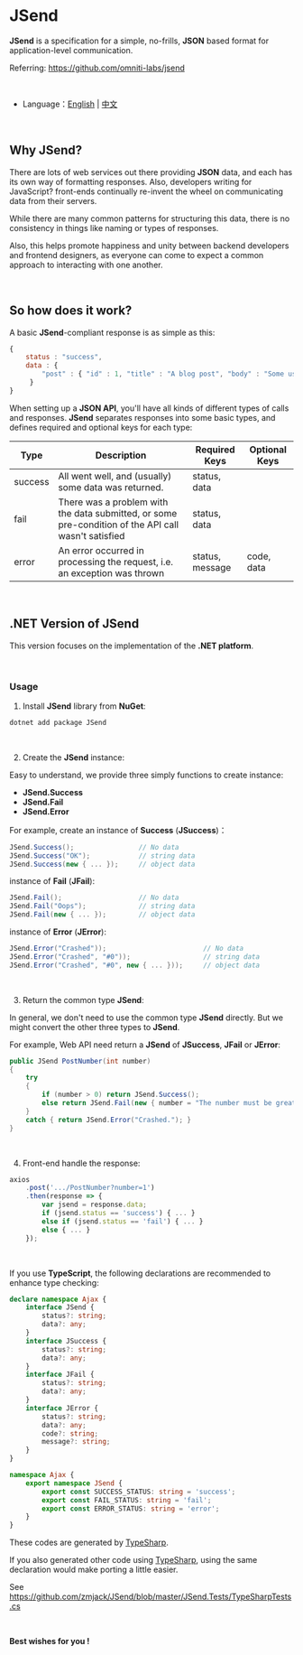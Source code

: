 

# JSend

**JSend** is a specification for a simple, no-frills, **JSON** based format for application-level communication.

Referring: https://github.com/omniti-labs/jsend

<br/>

- Language：[English](https://github.com/zmjack/JSend/blob/master/README.md)  |  [中文](https://github.com/zmjack/JSend/blob/master/README.cn.md)

<br/>

## Why JSend?

There are lots of web services out there providing **JSON** data, and each has its own way of formatting responses. Also, developers writing for JavaScript? front-ends continually re-invent the wheel on communicating data from their servers.

While there are many common patterns for structuring this data, there is no consistency in things like naming or types of responses.

Also, this helps promote happiness and unity between backend developers and frontend designers, as everyone can come to expect a common approach to interacting with one another.

<br/>

## So how does it work?

A basic **JSend**-compliant response is as simple as this:

```js
{
    status : "success",
    data : {
        "post" : { "id" : 1, "title" : "A blog post", "body" : "Some useful content" }
     }
}
```

When setting up a **JSON API**, you'll have all kinds of different types of calls and responses. **JSend** separates responses into some basic types, and defines required and optional keys for each type:

| Type    | Description                                                  | Required Keys   | Optional Keys |
| ------- | ------------------------------------------------------------ | --------------- | ------------- |
| success | All went well, and (usually) some data was returned.         | status, data    |               |
| fail    | There was a problem with the data submitted, or some pre-condition of the API call wasn't satisfied | status, data    |               |
| error   | An error occurred in processing the request, i.e. an exception was thrown | status, message | code, data    |

<br/>

## .NET Version of JSend

This version focuses on the implementation of the **.NET platform**.

<br/>

### Usage

1. Install **JSend** library from **NuGet**:

```powershell
dotnet add package JSend
```

<br/>

2. Create the **JSend** instance:

Easy to understand, we provide three simply functions to create instance:

- **JSend.Success**
- **JSend.Fail**
- **JSend.Error**

For example, create an instance of **Success** (**JSuccess**)：

```c#
JSend.Success();                // No data
JSend.Success("OK");            // string data
JSend.Success(new { ... });     // object data
```

instance of **Fail** (**JFail**):

```c#
JSend.Fail();                   // No data
JSend.Fail("Oops");             // string data
JSend.Fail(new { ... });        // object data
```

instance of **Error** (**JError**):

```c#
JSend.Error("Crashed"));                        // No data
JSend.Error("Crashed", "#0"));                  // string data
JSend.Error("Crashed", "#0", new { ... }));     // object data
```

<br/>

3. Return the common type **JSend**:

In general, we don't need to use the common type **JSend** directly. But we might convert the other three types to **JSend**.

For example, Web API need return a **JSend** of **JSuccess**, **JFail** or **JError**:

```c#
public JSend PostNumber(int number)
{
    try
    {
        if (number > 0) return JSend.Success();
        else return JSend.Fail(new { number = "The number must be greater than 0." });
    }
    catch { return JSend.Error("Crashed."); }
}
```

<br/>

4. Front-end handle the response:

```js
axios
    .post('.../PostNumber?number=1')
    .then(response => {
        var jsend = response.data;
        if (jsend.status == 'success') { ... }
    	else if (jsend.status == 'fail') { ... }
        else { ... }
	});
```

<br/>

If you use **TypeScript**, the following declarations are recommended to enhance type checking:

```typescript
declare namespace Ajax {
    interface JSend {
        status?: string;
        data?: any;
    }
    interface JSuccess {
        status?: string;
        data?: any;
    }
    interface JFail {
        status?: string;
        data?: any;
    }
    interface JError {
        status?: string;
        data?: any;
        code?: string;
        message?: string;
    }
}

namespace Ajax {
    export namespace JSend {
        export const SUCCESS_STATUS: string = 'success';
        export const FAIL_STATUS: string = 'fail';
        export const ERROR_STATUS: string = 'error';
    }
}
```

These codes are generated by [TypeSharp](https://github.com/zmjack/TypeSharp).

If you also generated other code using [TypeSharp](https://github.com/zmjack/TypeSharp), using the same declaration would make porting a little easier.

See https://github.com/zmjack/JSend/blob/master/JSend.Tests/TypeSharpTests.cs

<br/>

**Best wishes for you !**

